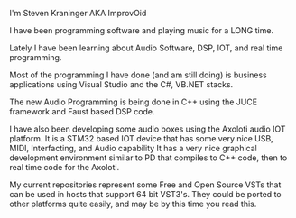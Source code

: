 
<!---
improvoid/improvoid is a ✨ special ✨ repository because its `README.md` (this file) appears on your GitHub profile.
You can click the Preview link to take a look at your changes.
--->

I'm Steven Kraninger AKA ImprovOid

I have been programming software and playing music for a LONG time.

Lately I have been learning about Audio Software, DSP, IOT, and real time programming.

Most of the programming I have done (and am still doing) is business applications using Visual Studio and the C#, VB.NET stacks.

The new Audio Programming is being done in C++ using the JUCE framework and Faust based DSP code.

I have also been developing some audio boxes using the Axoloti audio IOT platform.
It is a STM32 based IOT device that has some very nice USB, MIDI, Interfacting, and Audio capability
It has a very nice graphical development environment similar to PD that compiles to C++ code, then to real time code for the Axoloti.

My current repositories represent some Free and Open Source VSTs that can be used in hosts that support 64 bit VST3's.
They could be ported to other platforms quite easily, and may be by this time you read this.

